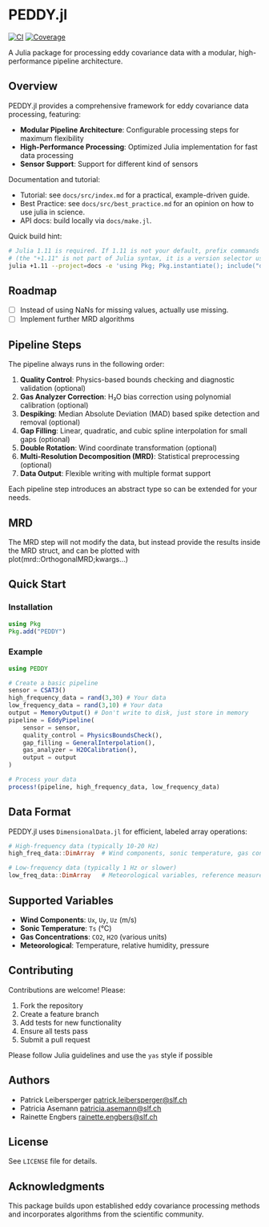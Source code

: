 # PEDDY.jl

[![CI](https://github.com/pleibers/PEDDY.jl/actions/workflows/ci.yml/badge.svg)](https://github.com/pleibers/PEDDY.jl/actions/workflows/ci.yml)
[![Coverage](https://raw.githubusercontent.com/pleibers/PEDDY.jl/badges/coverage-badge.svg)](https://github.com/pleibers/PEDDY.jl/actions/workflows/ci.yml)

A Julia package for processing eddy covariance data with a modular, high-performance pipeline architecture.

## Overview

PEDDY.jl provides a comprehensive framework for eddy covariance data processing, featuring:

- **Modular Pipeline Architecture**: Configurable processing steps for maximum flexibility
- **High-Performance Processing**: Optimized Julia implementation for fast data processing
- **Sensor Support**: Support for different kind of sensors

Documentation and tutorial:

- Tutorial: see `docs/src/index.md` for a practical, example-driven guide.
- Best Practice: see `docs/src/best_practice.md` for an opinion on how to use julia in science.
- API docs: build locally via `docs/make.jl`.

Quick build hint:

```bash
# Julia 1.11 is required. If 1.11 is not your default, prefix commands with +1.11
# (the "+1.11" is not part of Julia syntax, it is a version selector used by juliaup).
julia +1.11 --project=docs -e 'using Pkg; Pkg.instantiate(); include("docs/make.jl")'
```

## Roadmap

- [ ] Instead of using NaNs for missing values, actually use missing.
- [ ] Implement further MRD algorithms

## Pipeline Steps

The pipeline always runs in the following order:

1. **Quality Control**: Physics-based bounds checking and diagnostic validation (optional)
2. **Gas Analyzer Correction**: H₂O bias correction using polynomial calibration (optional)
3. **Despiking**: Median Absolute Deviation (MAD) based spike detection and removal (optional)
4. **Gap Filling**: Linear, quadratic, and cubic spline interpolation for small gaps (optional)
5. **Double Rotation**: Wind coordinate transformation (optional)
6. **Multi-Resolution Decomposition (MRD)**: Statistical preprocessing (optional)
7. **Data Output**: Flexible writing with multiple format support

Each pipeline step introduces an abstract type so can be extended for your needs.

## MRD

The MRD step will not modify the data, but instead provide the results inside the MRD struct, and can be plotted with plot(mrd::OrthogonalMRD;kwargs...)

## Quick Start

### Installation

```julia
using Pkg
Pkg.add("PEDDY")
```

### Example

```julia
using PEDDY

# Create a basic pipeline
sensor = CSAT3()
high_frequency_data = rand(3,30) # Your data
low_frequency_data = rand(3,10) # Your data
output = MemoryOutput() # Don't write to disk, just store in memory
pipeline = EddyPipeline(
    sensor = sensor,
    quality_control = PhysicsBoundsCheck(),
    gap_filling = GeneralInterpolation(),
    gas_analyzer = H2OCalibration(),
    output = output
)

# Process your data
process!(pipeline, high_frequency_data, low_frequency_data)
```

## Data Format

PEDDY.jl uses `DimensionalData.jl` for efficient, labeled array operations:

```julia
# High-frequency data (typically 10-20 Hz)
high_freq_data::DimArray  # Wind components, sonic temperature, gas concentrations

# Low-frequency data (typically 1 Hz or slower)  
low_freq_data::DimArray   # Meteorological variables, reference measurements
```

## Supported Variables

- **Wind Components**: `Ux`, `Uy`, `Uz` (m/s)
- **Sonic Temperature**: `Ts` (°C)
- **Gas Concentrations**: `CO2`, `H2O` (various units)
- **Meteorological**: Temperature, relative humidity, pressure

## Contributing

Contributions are welcome! Please:

1. Fork the repository
2. Create a feature branch
3. Add tests for new functionality
4. Ensure all tests pass
5. Submit a pull request

Please follow Julia guidelines and use the `yas` style if possible

## Authors

- Patrick Leibersperger <patrick.leibersperger@slf.ch>
- Patricia Asemann <patricia.asemann@slf.ch>
- Rainette Engbers <rainette.engbers@slf.ch>

## License

See `LICENSE` file for details.

## Acknowledgments

This package builds upon established eddy covariance processing methods and incorporates algorithms from the scientific community.